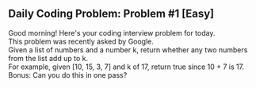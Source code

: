 ## Daily Coding Problem: Problem #1 [Easy] 



Good morning! Here's your coding interview problem for today.<br/>
This problem was recently asked by Google.<br/>
Given a list of numbers and a number k, return whether any two numbers from the list add up to k.<br/>
For example, given [10, 15, 3, 7] and k of 17, return true since 10 + 7 is 17.<br/>
Bonus: Can you do this in one pass?




